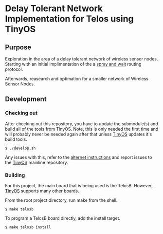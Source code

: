 # Delay Tolerant Network Implementation for Telos using TinyOS

## Purpose

Exploration in the area of a delay tolerant network of wireless sensor nodes. Starting with an initial implimentation of the a [spray and wait][1] routing protocol.

Afterwards, reasearch and optimation for a smaller network of Wireless Sensor Nodes.

## Development

### Checking out

After checking out this repository, you have to update the submodule(s) and build all of the tools from TinyOS. Note, this is only needed the first time and will probably never be needed again after that unless [TinyOS][2] updates it's build tools.

```
$ ./develop.sh
```

Any issues with this, refer to the [alternet instructions](https://github.com/tinyos/tinyos-main#note-new-make-system-and-tinyos-tools) and report issues to the [TinyOS][2] mainline repository.

### Building

For this project, the main board that is being used is the TelosB. However, [TinyOS][2] supports many other boards.

From the root project directory, run make from the shell.

```
$ make telosb
```

To program a TelosB board directly, add the install target.

```
$ make telosb install
```

[1]: https://en.wikipedia.org/wiki/Routing_in_delay-tolerant_networking#Spray_and_Wait
[2]: https://github.com/tinyos/tinyos-main
